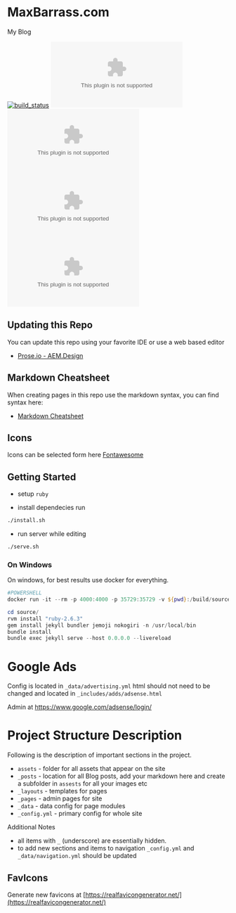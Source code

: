 # MaxBarrass.com
My Blog

[![build_status](https://github.com/wildone/maxbarrass.com/workflows/ci/badge.svg)](https://github.com/wildone/maxbarrass.com/actions?workflow=ci)
[![github license](https://img.shields.io/github/license/wildone/maxbarrass.com)](https://github.com/wildone/maxbarrass.com) 
[![github issues](https://img.shields.io/github/issues/wildone/maxbarrass.com)](https://github.com/wildone/maxbarrass.com) 
[![github last commit](https://img.shields.io/github/last-commit/wildone/maxbarrass.com)](https://github.com/wildone/maxbarrass.com) 
[![github repo size](https://img.shields.io/github/repo-size/wildone/maxbarrass.com)](https://github.com/wildone/maxbarrass.com) 


## Updating this Repo

You can update this repo using your favorite IDE or use a web based editor

* [Prose.io - AEM.Design](http://prose.io/#wildone/maxbarrass.com/tree/master)

## Markdown Cheatsheet

When creating pages in this repo use the markdown syntax, you can find syntax here:

* [Markdown Cheatsheet](https://github.com/adam-p/markdown-here/wiki/Markdown-Cheatsheet)

## Icons

Icons can be selected form here [Fontawesome](http://fontawesome.io/icons/)

## Getting Started

* setup ```ruby```

* install dependecies run

```bash
./install.sh
```

* run server while editing

```bash
./serve.sh
```

### On Windows

On windows, for best results use docker for everything.

```powershell
#POWERSHELL
docker run -it --rm -p 4000:4000 -p 35729:35729 -v ${pwd}:/build/source:rw aemdesign/centos-java-buildpack bash --login

cd source/
rvm install "ruby-2.6.3"
gem install jekyll bundler jemoji nokogiri -n /usr/local/bin
bundle install
bundle exec jekyll serve --host 0.0.0.0 --livereload

```


# Google Ads

Config is located in `_data/advertising.yml` html should not need to be changed and located in `_includes/adds/adsense.html`

Admin at https://www.google.com/adsense/login/

# Project Structure Description

Following is the description of important sections in the project. 

* `assets` - folder for all assets that appear on the site
* `_posts` - location for all Blog posts, add your markdown here and create a subfolder in `assests` for all your images etc
* `_layouts` - templates for pages
* `_pages` - admin pages for site
* `_data` - data config for page modules
* `_config.yml` - primary config for whole site

Additional Notes

* all items with `_` (underscore) are essentially hidden.
* to add new sections and items to navigation `_config.yml` and `_data/navigation.yml` should be updated

## FavIcons

Generate new favicons at [https://realfavicongenerator.net/](https://realfavicongenerator.net/)
